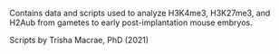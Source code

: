 Contains data and scripts used to analyze H3K4me3, H3K27me3, and H2Aub from gametes to early post-implantation mouse embryos. 

Scripts by Trisha Macrae, PhD (2021)
